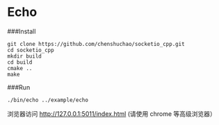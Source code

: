 # Echo

###Install

```
git clone https://github.com/chenshuchao/socketio_cpp.git
cd socketio_cpp
mkdir build
cd build
cmake ..
make
```

###Run

```
./bin/echo ../example/echo
```

浏览器访问 http://127.0.0.1:5011/index.html (请使用 chrome 等高级浏览器）


